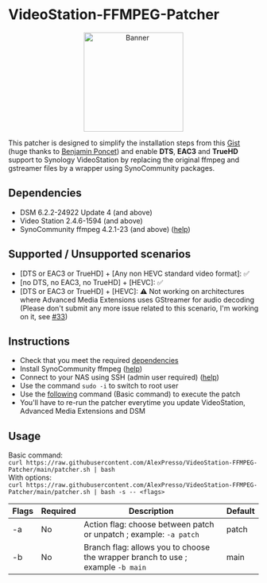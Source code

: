# VideoStation-FFMPEG-Patcher 

<p align="center">
  <img src="https://github.com/AlexPresso/VideoStation-FFMPEG-Patcher/blob/main/banner.png?raw=true" height=200px alt="Banner">
</p>

This patcher is designed to simplify the installation steps from this [Gist](https://gist.github.com/BenjaminPoncet/bbef9edc1d0800528813e75c1669e57e) (huge thanks to [Benjamin Poncet](https://github.com/BenjaminPoncet)) and enable **DTS**, **EAC3** and **TrueHD** support to Synology VideoStation by replacing the original ffmpeg and gstreamer files by a wrapper using SynoCommunity packages.

## Dependencies
- DSM 6.2.2-24922 Update 4 (and above)
- Video Station 2.4.6-1594 (and above)
- SynoCommunity ffmpeg 4.2.1-23 (and above) ([help](https://synocommunity.com/#easy-install))

## Supported / Unsupported scenarios
- [DTS or EAC3 or TrueHD] + [Any non HEVC standard video format]: ✅
- [no DTS, no EAC3, no TrueHD] + [HEVC]: ✅
- [DTS or EAC3 or TrueHD] + [HEVC]: ⚠️ Not working on architectures where Advanced Media Extensions uses GStreamer for audio decoding (Please don't submit any more issue related to this scenario, I'm working on it, see [#33](https://github.com/AlexPresso/VideoStation-FFMPEG-Patcher/pull/33))

## Instructions
- Check that you meet the required [dependencies](https://github.com/AlexPresso/VideoStation-FFMPEG-Patcher#dependencies)
- Install SynoCommunity ffmpeg ([help](https://synocommunity.com/#easy-install))
- Connect to your NAS using SSH (admin user required) ([help](https://www.synology.com/en-global/knowledgebase/DSM/tutorial/General_Setup/How_to_login_to_DSM_with_root_permission_via_SSH_Telnet))
- Use the command `sudo -i` to switch to root user
- Use the [following](https://github.com/AlexPresso/VideoStation-FFMPEG-Patcher#usage) command (Basic command) to execute the patch
- You'll have to re-run the patcher everytime you update VideoStation, Advanced Media Extensions and DSM

## Usage
Basic command:  
`curl https://raw.githubusercontent.com/AlexPresso/VideoStation-FFMPEG-Patcher/main/patcher.sh | bash`   
With options:  
`curl https://raw.githubusercontent.com/AlexPresso/VideoStation-FFMPEG-Patcher/main/patcher.sh | bash -s -- <flags>`

| Flags | Required | Description                                                                     | Default |
|-------|----------|---------------------------------------------------------------------------------|---------|
| -a    | No       | Action flag: choose between patch or unpatch ; example: `-a patch`              | patch   |
| -b    | No       | Branch flag: allows you to choose the wrapper branch to use ; example `-b main` | main    |                                                  

